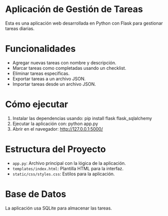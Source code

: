 # Aplicación de Gestión de Tareas
Esta es una aplicación web desarrollada en Python con Flask para gestionar tareas diarias.

# Funcionalidades
- Agregar nuevas tareas con nombre y descripción.
- Marcar tareas como completadas usando un checklist.
- Eliminar tareas específicas.
- Exportar tareas a un archivo JSON.
- Importar tareas desde un archivo JSON.

# Cómo ejecutar
1. Instalar las dependencias usando: pip install flask flask_sqlalchemy
2. Ejecutar la aplicación con: python app.py
3. Abrir en el navegador: http://127.0.0.1:5000/

# Estructura del Proyecto
- `app.py`: Archivo principal con la lógica de la aplicación.
- `templates/index.html`: Plantilla HTML para la interfaz.
- `static/css/styles.css`: Estilos para la aplicación.

# Base de Datos
La aplicación usa SQLite para almacenar las tareas. 
